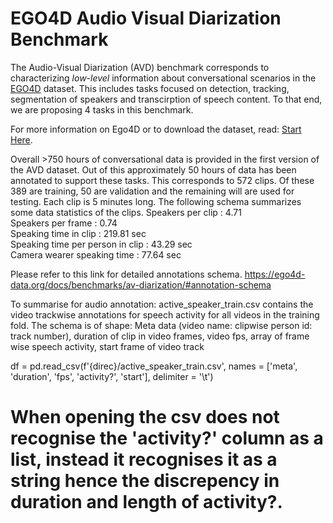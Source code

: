 # EGO4D Audio Visual Diarization Benchmark

The Audio-Visual Diarization (AVD) benchmark corresponds to characterizing _low-level_ information about conversational scenarios in the [EGO4D](https://ego4d-data.org/docs/) dataset.  This includes tasks focused on detection, tracking, segmentation of speakers and transcirption of speech content. To that end, we are proposing 4 tasks in this benchmark. 

For more information on Ego4D or to download the dataset, read: [Start Here](https://ego4d-data.org/docs/start-here/).

Overall >750 hours of conversational data is provided in the first version of the AVD dataset. Out of this approximately 50 hours of data has been annotated to support these tasks. This corresponds to 572 clips. Of these 389 are training, 50 are validation and the remaining will are used for testing. 
Each clip is 5 minutes long.  The following schema summarizes some data statistics of the clips.
Speakers per clip : 4.71  
Speakers per frame : 0.74  
Speaking time in clip : 219.81 sec  
Speaking time per person in clip : 43.29 sec  
Camera wearer speaking time : 77.64 sec

Please refer to this link for detailed annotations schema. 
https://ego4d-data.org/docs/benchmarks/av-diarization/#annotation-schema

To summarise for audio annotation:
active_speaker_train.csv contains the video trackwise annotations for speech activity for all videos in the training fold.
The schema is of shape:
	Meta data (video name: clipwise person id: track number), duration of clip in video frames, video fps, array of frame wise speech activity, start frame of video track
	
df = pd.read_csv(f'{direc}/active_speaker_train.csv', names = ['meta', 'duration', 'fps', 'activity?', 'start'], delimiter = '\t')
# When opening the csv does not recognise the 'activity?' column as a list, instead it recognises it as a string hence the discrepency in duration and length of activity?.
